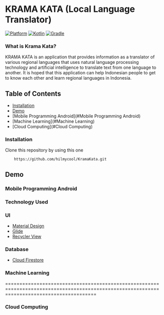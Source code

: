 # KRAMA KATA (Local Language Translator)
   
 [![Platform](https://img.shields.io/badge/platform-Android-green.svg)](http://developer.android.com/index.html) [![Kotlin](https://img.shields.io/badge/kotlin-1.5.10-blue.svg)](http://kotlinlang.org) [![Gradle](https://img.shields.io/badge/gradle-7.0-%2366DCB8.svg)](https://developer.android.com/studio/releases/gradle-plugin) 

### What is Krama Kata?

KRAMA KATA is an application that provides information as a translator of various regional languages that uses natural language processing technology and artificial intelligence to translate text from one language to another. It is hoped that this application can help Indonesian people to get to know each other and learn regional languages in Indonesia. 

## Table of Contents

- [Installation](#installation)
- [Demo](#Demo)
- [Mobile Programming Android](#Mobile Programming Android)
- [Machine Learning](#Machine Learning)
- [Cloud Computing](#Cloud Computing)

### Installation 
Clone this repository by using this one  
```
    https://github.com/hilmycool/KramaKata.git
```    


## Demo

### Mobile Programming Android
### Technology Used
### UI
- [Material Design](https://material.io/develop/android)
- [Glide](https://github.com/bumptech/glide)
- [Recycler View](https://github.com/codepath/android_guides/wiki/Using-the-RecyclerView)

### Database
- [Cloud Firestore](https://firebase.google.com/docs/firestore)


### Machine Learning

============================================================================================================================================

### Cloud Computing 
